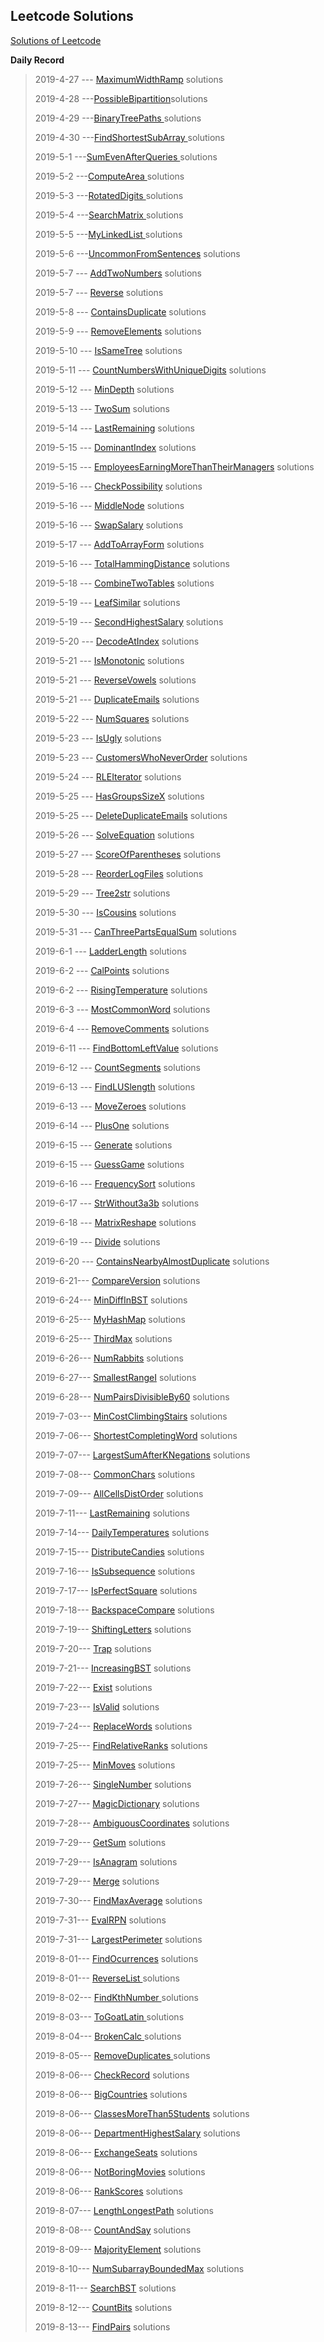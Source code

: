## **Leetcode Solutions**

[Solutions of Leetcode](https://leetcode-cn.com/problems/rotate-image/ "Solutions of Leetcode")

**Daily Record**

> 2019-4-27 --- [MaximumWidthRamp](https://github.com/MiZhuo/LeetCode/blob/master/Java/src/main/java/LeetCode_2019_04/LeetCode20190427/MaximumWidthRamp.java) solutions
>
> 2019-4-28 ---[PossibleBipartition](https://github.com/MiZhuo/LeetCode/blob/master/Java/src/main/java/LeetCode_2019_04/LeetCode20190428/PossibleBipartition.java)solutions
>
> 2019-4-29 ---[BinaryTreePaths ](https://github.com/MiZhuo/LeetCode/blob/master/Java/src/main/java/LeetCode_2019_04/LeetCode20190429/BinaryTreePaths.java)solutions
>
> 2019-4-30 ---[FindShortestSubArray ](https://github.com/MiZhuo/LeetCode/blob/master/Java/src/main/java/LeetCode_2019_04/LeetCode20190430/FindShortestSubArray.java)solutions
>
> 2019-5-1 ---[SumEvenAfterQueries ](https://github.com/MiZhuo/LeetCode/blob/master/Java/src/main/java/LeetCode_2019_05/LeetCode20190501/SumEvenAfterQueries.java)solutions
>
> 2019-5-2 ---[ComputeArea ](https://github.com/MiZhuo/LeetCode/blob/master/Java/src/main/java/LeetCode_2019_05/LeetCode20190502/ComputeArea.java)solutions
>
> 2019-5-3 ---[RotatedDigits ](https://github.com/MiZhuo/LeetCode/blob/master/Java/src/main/java/LeetCode_2019_05/LeetCode20190503/RotatedDigits.java)solutions
>
> 2019-5-4 ---[SearchMatrix ](https://github.com/MiZhuo/LeetCode/blob/master/Java/src/main/java/LeetCode_2019_05/LeetCode20190504/SearchMatrix.java)solutions
>
> 2019-5-5 ---[MyLinkedList ](https://github.com/MiZhuo/LeetCode/blob/master/Java/src/main/java/LeetCode_2019_05/LeetCode20190505/MyLinkedList.java)solutions
>
> 2019-5-6 ---[UncommonFromSentences](https://github.com/MiZhuo/LeetCode/blob/master/Java/src/main/java/LeetCode_2019_05/LeetCode20190506/UncommonFromSentences.java) solutions
>
> 2019-5-7 --- [AddTwoNumbers](https://github.com/MiZhuo/LeetCode/blob/master/Java/src/main/java/LeetCode_2019_05/LeetCode20190507/AddTwoNumbers.java)  solutions
>
> 2019-5-7 --- [Reverse](https://github.com/MiZhuo/LeetCode/blob/master/Java/src/main/java/LeetCode_2019_05/LeetCode20190507/Reverse.java)  solutions
>
> 2019-5-8 --- [ContainsDuplicate](https://github.com/MiZhuo/LeetCode/blob/master/Java/src/main/java/LeetCode_2019_05/LeetCode20190508/ContainsDuplicate.java) solutions
>
> 2019-5-9 --- [RemoveElements](https://github.com/MiZhuo/LeetCode/blob/master/Java/src/main/java/LeetCode_2019_05/LeetCode20190509/RemoveElements.java) solutions
>
> 2019-5-10 --- [IsSameTree](https://github.com/MiZhuo/LeetCode/blob/master/Java/src/main/java/LeetCode_2019_05/LeetCode20190510/IsSameTree.java) solutions
>
> 2019-5-11 --- [CountNumbersWithUniqueDigits](https://github.com/MiZhuo/LeetCode/blob/master/Java/src/main/java/LeetCode_2019_05/LeetCode20190511/CountNumbersWithUniqueDigits.java) solutions
>
> 2019-5-12 --- [MinDepth](https://github.com/MiZhuo/LeetCode/blob/master/Java/src/main/java/LeetCode_2019_05/LeetCode20190512/MinDepth.java) solutions
>
> 2019-5-13 --- [TwoSum](https://github.com/MiZhuo/LeetCode/blob/master/Java/src/main/java/LeetCode_2019_05/LeetCode20190513/TwoSum.java) solutions
>
> 2019-5-14 --- [LastRemaining](https://github.com/MiZhuo/LeetCode/blob/master/Java/src/main/java/LeetCode_2019_05/LeetCode20190514/LastRemaining.java) solutions
>
> 2019-5-15 --- [DominantIndex](https://github.com/MiZhuo/LeetCode/blob/master/Java/src/main/java/LeetCode_2019_05/LeetCode20190515/DominantIndex.java) solutions
>
> 2019-5-15 --- [EmployeesEarningMoreThanTheirManagers](https://github.com/MiZhuo/LeetCode/blob/master/Java/src/main/java/LeetCodeMySql/MySql20190515/EmployeesEarningMoreThanTheirManagers.sql) solutions
>
> 2019-5-16 --- [CheckPossibility](https://github.com/MiZhuo/LeetCode/blob/master/Java/src/main/java/LeetCode_2019_05/LeetCode20190516/CheckPossibility.java) solutions
>
> 2019-5-16 --- [MiddleNode](https://github.com/MiZhuo/LeetCode/blob/master/Java/src/main/java/LeetCode_2019_05/LeetCode20190516/MiddleNode.java) solutions
>
> 2019-5-16 --- [SwapSalary](https://github.com/MiZhuo/LeetCode/blob/master/Java/src/main/java/LeetCodeMySql/MySql20190516/SwapSalary.sql) solutions
>
> 2019-5-17 --- [AddToArrayForm](https://github.com/MiZhuo/LeetCode/blob/master/Java/src/main/java/LeetCode_2019_05/LeetCode20190517/AddToArrayForm.java) solutions
>
> 2019-5-16 --- [TotalHammingDistance](https://github.com/MiZhuo/LeetCode/blob/master/Java/src/main/java/LeetCode_2019_05/LeetCode20190518/TotalHammingDistance.java) solutions
>
> 2019-5-18 --- [CombineTwoTables](https://github.com/MiZhuo/LeetCode/blob/master/Java/src/main/java/LeetCodeMySql/MySql20190518/CombineTwoTables.sql) solutions
>
> 2019-5-19 --- [LeafSimilar](https://github.com/MiZhuo/LeetCode/blob/master/Java/src/main/java/LeetCode_2019_05/LeetCode20190519/LeafSimilar.java) solutions
>
> 2019-5-19 --- [SecondHighestSalary](https://github.com/MiZhuo/LeetCode/blob/master/Java/src/main/java/LeetCodeMySql/MySql20190519/SecondHighestSalary.sql) solutions
>
> 2019-5-20 --- [DecodeAtIndex](https://github.com/MiZhuo/LeetCode/blob/master/Java/src/main/java/LeetCode_2019_05/LeetCode20190520/DecodeAtIndex.java) solutions
>
> 2019-5-21 --- [IsMonotonic](https://github.com/MiZhuo/LeetCode/blob/master/Java/src/main/java/LeetCode_2019_05/LeetCode20190521/IsMonotonic.java) solutions
>
> 2019-5-21 --- [ReverseVowels](https://github.com/MiZhuo/LeetCode/blob/master/Java/src/main/java/LeetCode_2019_05/LeetCode20190521/ReverseVowels.java) solutions
>
> 2019-5-21 --- [DuplicateEmails](https://github.com/MiZhuo/LeetCode/blob/master/Java/src/main/java/LeetCodeMySql/MySql20190521/DuplicateEmails.sql) solutions
>
> 2019-5-22 --- [NumSquares](https://github.com/MiZhuo/LeetCode/blob/master/Java/src/main/java/LeetCode_2019_05/LeetCode20190522/NumSquares.java) solutions
>
> 2019-5-23 --- [IsUgly](https://github.com/MiZhuo/LeetCode/blob/master/Java/src/main/java/LeetCode_2019_05/LeetCode20190523/IsUgly.java) solutions
>
> 2019-5-23 --- [CustomersWhoNeverOrder](https://github.com/MiZhuo/LeetCode/blob/master/Java/src/main/java/LeetCodeMySql/MySql20190523/CustomersWhoNeverOrder.sql) solutions
>
> 2019-5-24 --- [RLEIterator](https://github.com/MiZhuo/LeetCode/blob/master/Java/src/main/java/LeetCode_2019_05/LeetCode20190524/RLEIterator.java) solutions
>
> 2019-5-25 --- [HasGroupsSizeX](https://github.com/MiZhuo/LeetCode/blob/master/Java/src/main/java/LeetCode_2019_05/LeetCode20190525/HasGroupsSizeX.java) solutions
>
> 2019-5-25 --- [DeleteDuplicateEmails](https://github.com/MiZhuo/LeetCode/blob/master/Java/src/main/java/LeetCodeMySql/MySql20190525/DeleteDuplicateEmails.sql) solutions
>
> 2019-5-26 --- [SolveEquation](https://github.com/MiZhuo/LeetCode/blob/master/Java/src/main/java/LeetCode_2019_05/LeetCode20190526/SolveEquation.java) solutions
>
> 2019-5-27 --- [ScoreOfParentheses](https://github.com/MiZhuo/LeetCode/blob/master/Java/src/main/LeetCode_2019_05/java/LeetCode20190527/ScoreOfParentheses.java) solutions
>
> 2019-5-28 --- [ReorderLogFiles](https://github.com/MiZhuo/LeetCode/blob/master/Java/src/main/java/LeetCode_2019_05/LeetCode20190528/reorderLogFiles.java) solutions
>
> 2019-5-29 --- [Tree2str](https://github.com/MiZhuo/LeetCode/blob/master/Java/src/main/java/LeetCode_2019_05/LeetCode20190529/Tree2str.java) solutions
>
> 2019-5-30 --- [IsCousins](https://github.com/MiZhuo/LeetCode/blob/master/Java/src/main/java/LeetCode_2019_05/LeetCode20190530/IsCousins.java) solutions
>
> 2019-5-31 --- [CanThreePartsEqualSum](https://github.com/MiZhuo/LeetCode/blob/master/Java/src/main/java/LeetCode_2019_05/LeetCode20190531/CanThreePartsEqualSum.java) solutions
>
> 2019-6-1 --- [LadderLength](https://github.com/MiZhuo/LeetCode/blob/master/Java/src/main/java/LeetCode_2019_06/LeetCode20190601/LadderLength.java) solutions
>
> 2019-6-2 --- [CalPoints](https://github.com/MiZhuo/LeetCode/blob/master/Java/src/main/java/LeetCode_2019_06/LeetCode20190602/CalPoints.java) solutions
>
> 2019-6-2 --- [RisingTemperature](https://github.com/MiZhuo/LeetCode/blob/master/Java/src/main/java/LeetCodeMySql/MySql20190602/RisingTemperature.sql) solutions
>
> 2019-6-3 --- [MostCommonWord](https://github.com/MiZhuo/LeetCode/blob/master/Java/src/main/java/LeetCode_2019_06/LeetCode20190603/MostCommonWord.java) solutions
>
> 2019-6-4 --- [RemoveComments](https://github.com/MiZhuo/LeetCode/blob/master/Java/src/main/java/LeetCode_2019_06/LeetCode20190604/RemoveComments.java) solutions
>
> 2019-6-11 --- [FindBottomLeftValue](https://github.com/MiZhuo/LeetCode/blob/master/Java/src/main/java/LeetCode_2019_06/LeetCode20190611/FindBottomLeftValue.java) solutions
>
> 2019-6-12 --- [CountSegments](https://github.com/MiZhuo/LeetCode/blob/master/Java/src/main/java/LeetCode_2019_06/LeetCode20190612/CountSegments.java) solutions
>
> 2019-6-13 --- [FindLUSlength](https://github.com/MiZhuo/LeetCode/blob/master/Java/src/main/java/LeetCode_2019_06/LeetCode20190613/FindLUSlength.java) solutions
>
> 2019-6-13 --- [MoveZeroes](https://github.com/MiZhuo/LeetCode/blob/master/Java/src/main/java/LeetCode_2019_06/LeetCode20190613/MoveZeroes.java) solutions
>
> 2019-6-14 --- [PlusOne](https://github.com/MiZhuo/LeetCode/blob/master/Java/src/main/java/LeetCode_2019_06/LeetCode20190614/PlusOne.java) solutions
>
> 2019-6-15 --- [Generate](https://github.com/MiZhuo/LeetCode/blob/master/Java/src/main/java/LeetCode_2019_06/LeetCode20190615/Generate.java) solutions
>
> 2019-6-15 --- [GuessGame](https://github.com/MiZhuo/LeetCode/blob/master/Java/src/main/java/LeetCode_2019_06/LeetCode20190615/GuessGame.java) solutions
>
> 2019-6-16 --- [FrequencySort](https://github.com/MiZhuo/LeetCode/blob/master/Java/src/main/java/LeetCode_2019_06/LeetCode20190616/FrequencySort.java) solutions
>
> 2019-6-17 --- [StrWithout3a3b](https://github.com/MiZhuo/LeetCode/blob/master/Java/src/main/java/LeetCode_2019_06/LeetCode20190617/StrWithout3a3b.java) solutions
>
> 2019-6-18 --- [MatrixReshape](https://github.com/MiZhuo/LeetCode/blob/master/Java/src/main/java/LeetCode_2019_06/LeetCode20190618/MatrixReshape.java) solutions
>
> 2019-6-19 --- [Divide](https://github.com/MiZhuo/LeetCode/blob/master/Java/src/main/java/LeetCode_2019_06/LeetCode20190619/Divide.java) solutions
>
> 2019-6-20 --- [ContainsNearbyAlmostDuplicate](https://github.com/MiZhuo/LeetCode/blob/master/Java/src/main/java/LeetCode_2019_06/LeetCode20190620/ContainsNearbyAlmostDuplicate.java) solutions
>
> 2019-6-21--- [CompareVersion](https://github.com/MiZhuo/LeetCode/blob/master/Java/src/main/java/LeetCode_2019_06/LeetCode20190621/CompareVersion.java) solutions
>
> 2019-6-24--- [MinDiffInBST](https://github.com/MiZhuo/LeetCode/blob/master/Java/src/main/java/LeetCode_2019_06/LeetCode20190624/MinDiffInBST.java) solutions
>
> 2019-6-25--- [MyHashMap](https://github.com/MiZhuo/LeetCode/blob/master/Java/src/main/java/LeetCode_2019_06/LeetCode20190625/MyHashMap.java) solutions
>
> 2019-6-25--- [ThirdMax](https://github.com/MiZhuo/LeetCode/blob/master/Java/src/main/java/LeetCode_2019_06/LeetCode20190625/ThirdMax.java) solutions
>
> 2019-6-26--- [NumRabbits](https://github.com/MiZhuo/LeetCode/blob/master/Java/src/main/java/LeetCode_2019_06/LeetCode20190626/NumRabbits.java) solutions
>
> 2019-6-27--- [SmallestRangeI](https://github.com/MiZhuo/LeetCode/blob/master/Java/src/main/java/LeetCode_2019_06/LeetCode20190627/SmallestRangeI.java) solutions
>
> 2019-6-28--- [NumPairsDivisibleBy60](https://github.com/MiZhuo/LeetCode/blob/master/Java/src/main/java/LeetCode_2019_06/LeetCode20190628/NumPairsDivisibleBy60.java) solutions
>
> 2019-7-03--- [MinCostClimbingStairs](https://github.com/MiZhuo/LeetCode/blob/master/Java/src/main/java/LeetCode_2019_07/LeetCode20190703/MinCostClimbingStairs.java) solutions
>
> 2019-7-06--- [ShortestCompletingWord](https://github.com/MiZhuo/LeetCode/blob/master/Java/src/main/java/LeetCode_2019_07/LeetCode20190706/ShortestCompletingWord.java) solutions
>
> 2019-7-07--- [LargestSumAfterKNegations](https://github.com/MiZhuo/LeetCode/blob/master/Java/src/main/java/LeetCode_2019_07/LeetCode20190707/LargestSumAfterKNegations.java) solutions
>
> 2019-7-08--- [CommonChars](https://github.com/MiZhuo/LeetCode/blob/master/Java/src/main/java/LeetCode_2019_07/LeetCode20190708/CommonChars.java) solutions
>
> 2019-7-09--- [AllCellsDistOrder](https://github.com/MiZhuo/LeetCode/blob/master/Java/src/main/java/LeetCode_2019_07/LeetCode20190709/AllCellsDistOrder.java) solutions
>
> 2019-7-11--- [LastRemaining](https://github.com/MiZhuo/LeetCode/blob/master/Java/src/main/java/LeetCode_2019_07/LeetCode20190711/LastRemaining.java) solutions
>
> 2019-7-14--- [DailyTemperatures](https://github.com/MiZhuo/LeetCode/blob/master/Java/src/main/java/LeetCode_2019_07/LeetCode20190714/DailyTemperatures.java) solutions
>
> 2019-7-15--- [DistributeCandies](https://github.com/MiZhuo/LeetCode/blob/master/Java/src/main/java/LeetCode_2019_07/LeetCode20190715/DistributeCandies.java) solutions
>
> 2019-7-16--- [IsSubsequence](https://github.com/MiZhuo/LeetCode/blob/master/Java/src/main/java/LeetCode_2019_07/LeetCode20190716/IsSubsequence.java) solutions
>
> 2019-7-17--- [IsPerfectSquare](https://github.com/MiZhuo/LeetCode/blob/master/Java/src/main/java/LeetCode_2019_07/LeetCode20190717/IsPerfectSquare.java) solutions
>
> 2019-7-18--- [BackspaceCompare](https://github.com/MiZhuo/LeetCode/blob/master/Java/src/main/java/LeetCode_2019_07/LeetCode20190718/BackspaceCompare.java) solutions
>
> 2019-7-19--- [ShiftingLetters](https://github.com/MiZhuo/LeetCode/blob/master/Java/src/main/java/LeetCode_2019_07/LeetCode20190719/ShiftingLetters.java) solutions
>
> 2019-7-20--- [Trap](https://github.com/MiZhuo/LeetCode/blob/master/Java/src/main/java/LeetCode_2019_07/LeetCode20190720/Trap.java) solutions
>
> 2019-7-21--- [IncreasingBST](https://github.com/MiZhuo/LeetCode/blob/master/Java/src/main/java/LeetCode_2019_07/LeetCode20190721/IncreasingBST.java) solutions
>
> 2019-7-22--- [Exist](https://github.com/MiZhuo/LeetCode/blob/master/Java/src/main/java/LeetCode_2019_07/LeetCode20190722/Exist.java) solutions
>
> 2019-7-23--- [IsValid](https://github.com/MiZhuo/LeetCode/blob/master/Java/src/main/java/LeetCode_2019_07/LeetCode20190723/IsValid.java) solutions
>
> 2019-7-24--- [ReplaceWords](https://github.com/MiZhuo/LeetCode/blob/master/Java/src/main/java/LeetCode_2019_07/LeetCode20190724/ReplaceWords.java) solutions
>
> 2019-7-25--- [FindRelativeRanks](https://github.com/MiZhuo/LeetCode/blob/master/Java/src/main/java/LeetCode_2019_07/LeetCode20190725/FindRelativeRanks.java) solutions
>
> 2019-7-25--- [MinMoves](https://github.com/MiZhuo/LeetCode/blob/master/Java/src/main/java/LeetCode_2019_07/LeetCode20190725/MinMoves.java) solutions
>
> 2019-7-26--- [SingleNumber](https://github.com/MiZhuo/LeetCode/blob/master/Java/src/main/java/LeetCode_2019_07/LeetCode20190726/SingleNumber.java) solutions
>
> 2019-7-27--- [MagicDictionary](https://github.com/MiZhuo/LeetCode/blob/master/Java/src/main/java/LeetCode_2019_07/LeetCode20190727/MagicDictionary.java) solutions
>
> 2019-7-28--- [AmbiguousCoordinates](https://github.com/MiZhuo/LeetCode/blob/master/Java/src/main/java/LeetCode_2019_07/LeetCode20190728/AmbiguousCoordinates.java) solutions
>
> 2019-7-29--- [GetSum](https://github.com/MiZhuo/LeetCode/blob/master/Java/src/main/java/LeetCode_2019_07/LeetCode20190729/GetSum.java) solutions
>
> 2019-7-29--- [IsAnagram](https://github.com/MiZhuo/LeetCode/blob/master/Java/src/main/java/LeetCode_2019_07/LeetCode20190729/IsAnagram.java) solutions
>
> 2019-7-29--- [Merge](https://github.com/MiZhuo/LeetCode/blob/master/Java/src/main/java/LeetCode_2019_07/LeetCode20190729/Merge.java) solutions
>
> 2019-7-30--- [FindMaxAverage](https://github.com/MiZhuo/LeetCode/blob/master/Java/src/main/java/LeetCode_2019_07/LeetCode20190730/FindMaxAverage.java) solutions
>
> 2019-7-31--- [EvalRPN](https://github.com/MiZhuo/LeetCode/blob/master/Java/src/main/java/LeetCode_2019_07/LeetCode20190731/EvalRPN.java) solutions
>
> 2019-7-31--- [LargestPerimeter](https://github.com/MiZhuo/LeetCode/blob/master/Java/src/main/java/LeetCode_2019_07/LeetCode20190731/LargestPerimeter.java) solutions
>
> 2019-8-01--- [FindOcurrences](https://github.com/MiZhuo/LeetCode/blob/master/Java/src/main/java/LeetCode_2019_08/LeetCode20190801/FindOcurrences.java) solutions
>
> 2019-8-01--- [ReverseList ](https://github.com/MiZhuo/LeetCode/blob/master/Java/src/main/java/LeetCode_2019_08/LeetCode20190801/ReverseList.java) solutions
>
> 2019-8-02--- [FindKthNumber ](https://github.com/MiZhuo/LeetCode/blob/master/Java/src/main/java/LeetCode_2019_08/LeetCode20190802/FindKthNumber.java) solutions
>
> 2019-8-03--- [ToGoatLatin ](https://github.com/MiZhuo/LeetCode/blob/master/Java/src/main/java/LeetCode_2019_08/LeetCode20190803/ToGoatLatin.java) solutions
>
> 2019-8-04--- [BrokenCalc ](https://github.com/MiZhuo/LeetCode/blob/master/Java/src/main/java/LeetCode_2019_08/LeetCode20190804/BrokenCalc.java) solutions
>
> 2019-8-05--- [RemoveDuplicates ](https://github.com/MiZhuo/LeetCode/blob/master/Java/src/main/java/LeetCode_2019_08/LeetCode20190805/RemoveDuplicates.java) solutions
>
> 2019-8-06--- [CheckRecord](https://github.com/MiZhuo/LeetCode/blob/master/Java/src/main/java/LeetCode_2019_08/LeetCode20190806/CheckRecord.java) solutions
>
> 2019-8-06--- [BigCountries](https://github.com/MiZhuo/LeetCode/blob/master/Java/src/main/java/LeetCodeMySql/MySql20190806/BigCountries.sql) solutions
>
> 2019-8-06--- [ClassesMoreThan5Students](https://github.com/MiZhuo/LeetCode/blob/master/Java/src/main/java/LeetCodeMySql/MySql20190806/ClassesMoreThan5Students.sql) solutions
>
> 2019-8-06--- [DepartmentHighestSalary](https://github.com/MiZhuo/LeetCode/blob/master/Java/src/main/java/LeetCodeMySql/MySql20190806/DepartmentHighestSalary.sql) solutions
>
> 2019-8-06--- [ExchangeSeats](https://github.com/MiZhuo/LeetCode/blob/master/Java/src/main/java/LeetCodeMySql/MySql20190806/ExchangeSeats.sql) solutions
>
> 2019-8-06--- [NotBoringMovies](https://github.com/MiZhuo/LeetCode/blob/master/Java/src/main/java/LeetCodeMySql/MySql20190806/NotBoringMovies.sql) solutions
>
> 2019-8-06--- [RankScores](https://github.com/MiZhuo/LeetCode/blob/master/Java/src/main/java/LeetCodeMySql/MySql20190806/RankScores.sql) solutions
>
> 2019-8-07--- [LengthLongestPath](https://github.com/MiZhuo/LeetCode/blob/master/Java/src/main/java/LeetCode_2019_08/LeetCode20190807/LengthLongestPath.java) solutions
>
> 2019-8-08--- [CountAndSay](https://github.com/MiZhuo/LeetCode/blob/master/Java/src/main/java/LeetCode_2019_08/LeetCode20190808/CountAndSay.java) solutions
>
> 2019-8-09--- [MajorityElement](https://github.com/MiZhuo/LeetCode/blob/master/Java/src/main/java/LeetCode_2019_08/LeetCode20190809/MajorityElement.java) solutions
>
> 2019-8-10--- [NumSubarrayBoundedMax](https://github.com/MiZhuo/LeetCode/blob/master/Java/src/main/java/LeetCode_2019_08/LeetCode20190810/NumSubarrayBoundedMax.java) solutions
>
> 2019-8-11--- [SearchBST](https://github.com/MiZhuo/LeetCode/blob/master/Java/src/main/java/LeetCode_2019_08/LeetCode20190811/SearchBST.java) solutions
>
> 2019-8-12--- [CountBits](https://github.com/MiZhuo/LeetCode/blob/master/Java/src/main/java/LeetCode_2019_08/LeetCode20190812/CountBits.java) solutions
>
> 2019-8-13--- [FindPairs](https://github.com/MiZhuo/LeetCode/blob/master/Java/src/main/java/LeetCode_2019_08/LeetCode20190813/FindPairs.java) solutions
